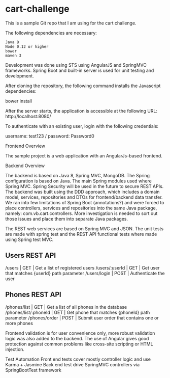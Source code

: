 # cart-challenge

This is a sample Git repo that I am using for the cart challenge.

The following dependencies are necessary:

    Java 8
    Node 0.12 or higher
    bower
    maven 3

Development was done using STS using AngularJS and SpringMVC frameworks. Spring Boot and built-in server is used for unit testing and development.

After cloning the repository, the following command installs the Javascript dependencies:

bower install

After the server starts, the application is accessible at the following URL:
http://localhost:8080/

To authenticate with an existing user, login with the following credentials:

username: test123 / password: Password0

Frontend Overview

The sample project is a web application with an AngularJs-based frontend.


Backend Overview

The backend is based on Java 8, Spring MVC, MongoDB. The Spring configuration is based on Java. The main Spring modules used where Spring MVC. Spring Security will be used in the future to secure REST APIs. The backend was built using the DDD approach, which includes a domain model, services, repositories and DTOs for frontend/backend data transfer. We ran into few limitations of Spring Boot (annotations?) and were forced to place controllers, services and repositories into the same Java package, namely: com.vb.cart.controllers. More investigation is needed to sort out those issues and place them into separate Java packages.

The REST web services are based on Spring MVC and JSON. The unit tests are made with spring test and the REST API functional tests where made using Spring test MVC.


Users REST API
--------------
/users          |  GET  | Get a list of registered users
/users/:userId  |  GET  | Get user that matches {userId} path parameter
/users/login    | POST  | Authenticate the user

Phones REST API
---------------
/phones/list          |  GET  | Get a list of all phones in the database
/phones/list/:phoneId |  GET  | Get phone that matches {phoneId} path parameter
/phones/order         | POST  | Submit user order that contains one or more phones


Frontend validation is for user convenience only, more robust validation logic was also added to the backend. The use of Angular gives good protection against common problems like cross-site scripting or HTML injection. 

Test Automation
Front end tests cover mostly controller logic and use Karma + Jasmine
Back end test drive SpringMVC controllers via SpringBootTest framework
